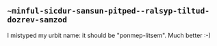 ## `~minful-sicdur-sansun-pitped--ralsyp-tiltud-dozrev-samzod`
I mistyped my urbit name: it should be "ponmep-litsem". Much better :-)